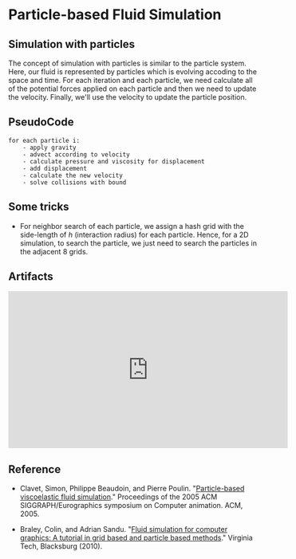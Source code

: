 # Particle-based Fluid Simulation

## Simulation with particles

The concept of simulation with particles is similar to the particle system. Here, our fluid is represented by particles which is evolving accoding to the space and time. For each iteration and each particle, we need calculate all of the potential forces applied on each particle and then we need to update the velocity. Finally, we'll use the velocity to update the particle position. 

## PseudoCode

	for each particle i:
		- apply gravity
		- advect according to velocity
		- calculate pressure and viscosity for displacement
		- add displacement
		- calculate the new velocity
		- solve collisions with bound

## Some tricks

- For neighbor search of each particle, we assign a hash grid with the side-length of *h* (interaction radius) for each particle. Hence, for a 2D simulation, to search the particle, we just need to search the particles in the adjacent 8 grids.	

## Artifacts

<iframe width="560" height="315" src="https://www.youtube.com/embed/Xnz5Ma3nVU0" frameborder="0" allowfullscreen></iframe>

## Reference

-	Clavet, Simon, Philippe Beaudoin, and Pierre Poulin. "[Particle-based viscoelastic fluid simulation](https://www.researchgate.net/publication/220789321_Particle-based_viscoelastic_fluid_simulation)." Proceedings of the 2005 ACM SIGGRAPH/Eurographics symposium on Computer animation. ACM, 2005.

- Braley, Colin, and Adrian Sandu. "[Fluid simulation for computer graphics: A tutorial in grid based and particle based methods](https://pdfs.semanticscholar.org/0b52/1fdd0b92e00b221012374cbaa70fe163feea.pdf)." Virginia Tech, Blacksburg (2010).
		
		